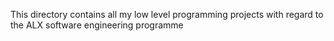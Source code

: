 This directory contains all my low level programming projects with regard to the ALX software engineering programme
